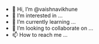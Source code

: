 - 👋 Hi, I’m @vaishnavikhune
- 👀 I’m interested in ...
- 🌱 I’m currently learning ...
- 💞️ I’m looking to collaborate on ...
- 📫 How to reach me ...

<!---
vaishnavikhune/vaishnavikhune is a ✨ special ✨ repository because its `README.md` (this file) appears on your GitHub profile.
You can click the Preview link to take a look at your changes.
--->
